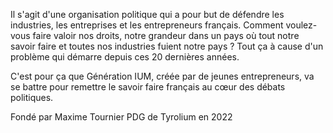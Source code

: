 Il s'agit d'une organisation politique qui a pour but de défendre les industries, les entreprises et les entrepreneurs français.
Comment voulez-vous faire valoir nos droits, notre grandeur dans un pays où tout notre savoir faire et toutes nos industries fuient notre pays ? 
Tout ça à cause d'un problème qui démarre depuis ces 20 dernières années.

C'est pour ça que Génération IUM, créée par de jeunes entrepreneurs, va se battre pour remettre le savoir faire français au cœur des débats politiques.

Fondé par Maxime Tournier PDG de Tyrolium en 2022
